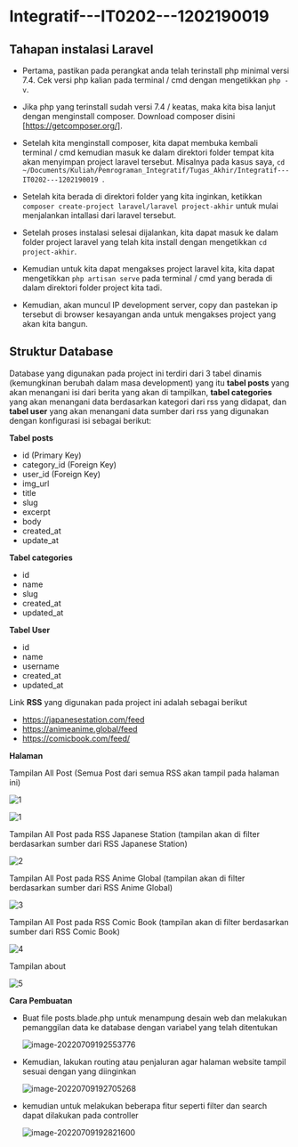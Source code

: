 # Integratif---IT0202---1202190019

## Tahapan instalasi Laravel

- Pertama, pastikan pada perangkat anda telah terinstall php minimal versi 7.4. Cek versi php kalian pada terminal / cmd dengan mengetikkan `php -v`.

- Jika php yang terinstall sudah versi 7.4 / keatas, maka kita bisa lanjut dengan menginstall composer. Download composer disini [https://getcomposer.org/].

- Setelah kita menginstall composer, kita dapat membuka kembali terminal / cmd kemudian masuk ke dalam direktori folder tempat kita akan menyimpan project laravel tersebut. Misalnya pada kasus saya, `cd ~/Documents/Kuliah/Pemrograman_Integratif/Tugas_Akhir/Integratif---IT0202---1202190019 `.

- Setelah kita berada di direktori folder yang kita inginkan, ketikkan `composer create-project laravel/laravel project-akhir` untuk mulai menjalankan intallasi dari laravel tersebut.

- Setelah proses instalasi selesai dijalankan, kita dapat masuk ke dalam folder project laravel yang telah kita install dengan mengetikkan `cd project-akhir`.

- Kemudian untuk kita dapat mengakses project laravel kita, kita dapat mengetikkan `php artisan serve` pada terminal / cmd yang berada di dalam direktori folder project kita tadi. 

- Kemudian, akan muncul IP development server, copy dan pastekan ip tersebut di browser kesayangan anda untuk mengakses project yang akan kita bangun. 

## Struktur Database

Database yang digunakan pada project ini terdiri dari 3 tabel dinamis (kemungkinan berubah dalam masa development) yang itu **tabel posts** yang akan menangani isi dari berita yang akan di tampilkan, **tabel categories** yang akan menangani data berdasarkan kategori dari rss yang didapat, dan **tabel user** yang akan menangani data sumber dari rss yang digunakan dengan konfigurasi isi sebagai berikut:

**Tabel posts**

- id (Primary Key)
- category_id (Foreign Key)
- user_id (Foreign Key)
- img_url
- title
- slug
- excerpt
- body
- created_at
- update_at

**Tabel categories**

- id
- name
- slug
- created_at
- updated_at

**Tabel User**

- id
- name
- username
- created_at
- updated_at

Link **RSS** yang digunakan pada project ini adalah sebagai berikut

- https://japanesestation.com/feed
- https://animeanime.global/feed
- https://comicbook.com/feed/

**Halaman**

Tampilan All Post (Semua Post dari semua RSS akan tampil pada halaman ini)

<img src="C:/Users/makba/Pictures/1.png" alt="1"/>

![1](C:/Users/makba/Pictures/1.png)

Tampilan All Post pada RSS Japanese Station (tampilan akan di filter berdasarkan sumber dari RSS Japanese Station)

![2](C:\Users\makba\Pictures\2.png)

Tampilan All Post pada RSS Anime Global (tampilan akan di filter berdasarkan sumber dari RSS Anime Global)

![3](C:\Users\makba\Pictures\3.png)

Tampilan All Post pada RSS Comic Book (tampilan akan di filter berdasarkan sumber dari RSS Comic Book)

![4](C:\Users\makba\Pictures\4.png)

Tampilan about

![5](C:\Users\makba\Pictures\5.png)

**Cara Pembuatan**

- Buat file posts.blade.php untuk menampung desain web dan melakukan pemanggilan data ke database dengan variabel yang telah ditentukan

  ![image-20220709192553776](C:\Users\makba\AppData\Roaming\Typora\typora-user-images\image-20220709192553776.png)

- Kemudian, lakukan routing atau penjaluran agar halaman website tampil sesuai dengan yang diinginkan

  ![image-20220709192705268](C:\Users\makba\AppData\Roaming\Typora\typora-user-images\image-20220709192705268.png)

- kemudian untuk melakukan beberapa fitur seperti filter dan search dapat dilakukan pada controller

  ![image-20220709192821600](C:\Users\makba\AppData\Roaming\Typora\typora-user-images\image-20220709192821600.png)